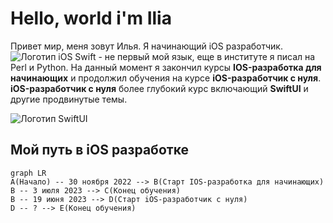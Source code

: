 # Hello, world i'm Ilia
Привет мир, меня зовут Илья. Я начинающий iOS разработчик.
![Логотип iOS](https://developer.apple.com/news/images/og/ios-17-og-twitter.jpg)
Swift - не первый мой язык, еще в институте я писал на Perl и Python.
На данный момент я закончил курсы **IOS-разработка для начинающих** и продолжил обучения на курсе **iOS-разработчик с нуля**.
**iOS-разработчик с нуля** более глубокий курс включающий  **SwiftUI** и другие продвинутые темы.

![Логотип SwiftUI](https://developer.apple.com/assets/elements/icons/swiftui/swiftui-96x96_2x.png)

## Мой путь в iOS разработке

```mermaid
graph LR
A(Начало) -- 30 ноября 2022 --> B(Старт IOS-разработка для начинающих)
B -- 3 июля 2023 --> C(Конец обучения)
B -- 19 июня 2023 --> D(Старт iOS-разработчик с нуля)
D -- ? --> E(Конец обучения)
```
